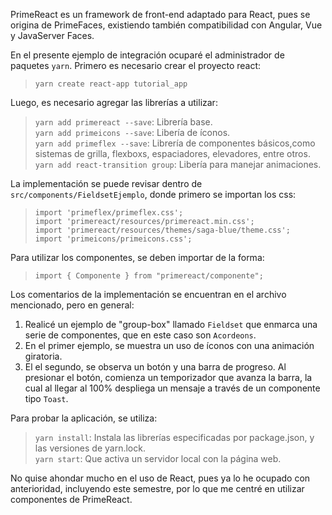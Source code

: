 PrimeReact es un framework de front-end adaptado para React, pues se origina de PrimeFaces, existiendo también compatibilidad con Angular, Vue y JavaServer Faces.

En el presente ejemplo de integración ocuparé el administrador de paquetes `yarn`. Primero es necesario crear el proyecto react:
> `yarn create react-app tutorial_app`

Luego, es necesario agregar las librerías a utilizar:
> `yarn add primereact --save`: Librería base.<br>
> `yarn add primeicons --save`: Libería de íconos.<br>
> `yarn add primeflex --save`: Librería de componentes básicos,como sistemas de grilla, flexboxs, espaciadores, elevadores, entre otros.<br>
> `yarn add react-transition group`: Libería para manejar animaciones.

La implementación se puede revisar dentro de `src/components/FieldsetEjemplo`, donde primero se importan los css:
> `import 'primeflex/primeflex.css';`<br>
> `import 'primereact/resources/primereact.min.css';`<br>
> `import 'primereact/resources/themes/saga-blue/theme.css';`<br>
> `import 'primeicons/primeicons.css';`

Para utilizar los componentes, se deben importar de la forma:
> `import { Componente } from "primereact/componente";`

Los comentarios de la implementación se encuentran en el archivo mencionado, pero en general:
1. Realicé un ejemplo de "group-box" llamado `Fieldset` que enmarca una serie de componentes, que en este caso son `Acordeons`.
2. En el primer ejemplo, se muestra un uso de íconos con una animación giratoria.
3. El el segundo, se observa un botón y una barra de progreso. Al presionar el botón, comienza un temporizador que avanza la barra, la cual al llegar al 100% despliega un mensaje a través de un componente tipo `Toast`.

Para probar la aplicación, se utiliza:
> `yarn install`: Instala las librerías especificadas por package.json, y las versiones de yarn.lock.<br>
> `yarn start`: Que activa un servidor local con la página web.

No quise ahondar mucho en el uso de React, pues ya lo he ocupado con anterioridad, incluyendo este semestre, por lo que me centré en utilizar componentes de PrimeReact.